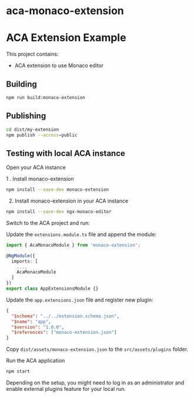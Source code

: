 # aca-monaco-extension

# ACA Extension Example

This project contains:

- ACA extension to use Monaco editor

## Building

```sh
npm run build:monaco-extension
```

## Publishing

```sh
cd dist/my-extension
npm publish --access=public
```

## Testing with local ACA instance

Open your ACA instance

1 . Install monaco-extension 
```sh
npm install --save-dev monaco-extension
```

2. Install monaco-extension in your ACA instance
```sh
npm install --save-dev ngx-monaco-editor
```

Switch to the ACA project and run:

Update the `extensions.module.ts` file and append the module:

```ts
import { AcaMonacoModule } from 'monaco-extension';

@NgModule({
  imports: [
    ...,
    AcaMonacoModule
  ]
})
export class AppExtensionsModule {}
```

Update the `app.extensions.json` file and register new plugin:

```json
{
  "$schema": "../../extension.schema.json",
  "$name": "app",
  "$version": "1.0.0",
  "$references": ["monaco-extension.json"]
}
```

Copy `dist/assets/monaco-extension.json` to the `src/assets/plugins` folder.

Run the ACA application

```sh
npm start
```

Depending on the setup, you might need to log in as an administrator
and enable external plugins feature for your local run.
